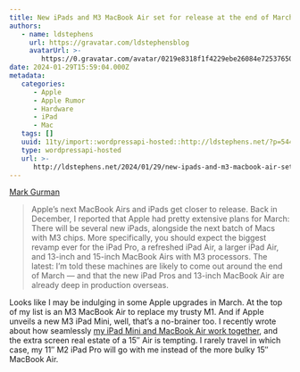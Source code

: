 ```yaml
---
title: New iPads and M3 MacBook Air set for release at the end of March
authors:
   - name: ldstephens
     url: https://gravatar.com/ldstephensblog
     avatarUrl: >-
        https://0.gravatar.com/avatar/0219e8318f1f4229ebe26084e7253765017f43ca0c631be37dc6d0b8ad6e40a4?s=96&d=identicon&r=G
date: 2024-01-29T15:59:04.000Z
metadata:
   categories:
      - Apple
      - Apple Rumor
      - Hardware
      - iPad
      - Mac
   tags: []
   uuid: 11ty/import::wordpressapi-hosted::http://ldstephens.net/?p=5442
   type: wordpressapi-hosted
   url: >-
      http://ldstephens.net/2024/01/29/new-ipads-and-m3-macbook-air-set-for-release-at-the-end-of-march/
---
```


[Mark Gurman](https://www.bloomberg.com/news/newsletters/2024-01-28/apple-eu-changes-sideloading-third-party-app-stores-are-future-of-the-iphone-lrxjzbg6?embedded-checkout=true)

> Apple’s next MacBook Airs and iPads get closer to release. Back in December, I reported that Apple had pretty extensive plans for March: There will be several new iPads, alongside the next batch of Macs with M3 chips. More specifically, you should expect the biggest revamp ever for the iPad Pro, a refreshed iPad Air, a larger iPad Air, and 13-inch and 15-inch MacBook Airs with M3 processors. The latest: I’m told these machines are likely to come out around the end of March — and that the new iPad Pros and 13-inch MacBook Air are already deep in production overseas.

Looks like I may be indulging in some Apple upgrades in March. At the top of my list is an M3 MacBook Air to replace my trusty M1. And if Apple unveils a new M3 iPad Mini, well, that’s a no-brainer too. I recently wrote about how seamlessly [my iPad Mini and MacBook Air work together](https://ldstephens.net/2024/01/23/12-months-with-the-ipad-mini/), and the extra screen real estate of a 15″ Air is tempting. I rarely travel in which case, my 11″ M2 iPad Pro will go with me instead of the more bulky 15″ MacBook Air.
